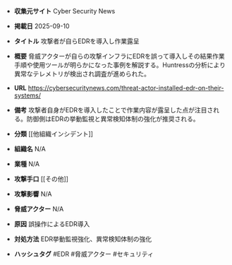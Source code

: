 - **収集元サイト**
Cyber Security News

- **掲載日**
2025-09-10

- **タイトル**
攻撃者が自らEDRを導入し作業露呈

- **概要**
脅威アクターが自らの攻撃インフラにEDRを誤って導入しその結果作業手順や使用ツールが明らかになった事例を解説する。Huntressの分析により異常なテレメトリが検出され調査が進められた。

- **URL**
https://cybersecuritynews.com/threat-actor-installed-edr-on-their-systems/

- **備考**
攻撃者自身がEDRを導入したことで作業内容が露呈した点が注目される。防御側はEDRの挙動監視と異常検知体制の強化が推奨される。

- **分類**
[[他組織インシデント]]

- **組織名**
N/A

- **業種**
N/A

- **攻撃手口**
[[その他]]

- **攻撃影響**
N/A

- **脅威アクター**
N/A

- **原因**
誤操作によるEDR導入

- **対処方法**
EDR挙動監視強化、異常検知体制の強化

- **ハッシュタグ**
#EDR #脅威アクター #セキュリティ
